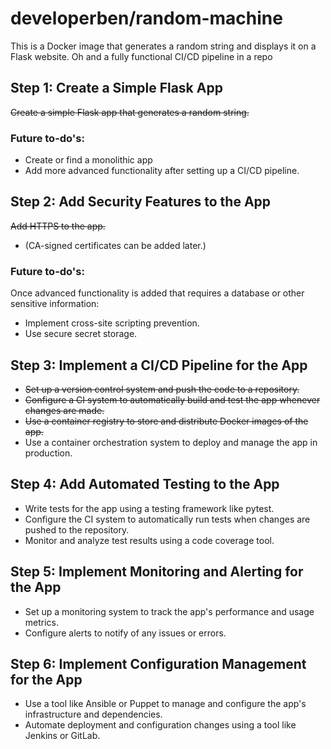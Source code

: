 # developerben/random-machine
This is a Docker image that generates a random string and displays it on a Flask website. Oh and a fully functional CI/CD pipeline in a repo 


## Step 1: Create a Simple Flask App
~~Create a simple Flask app that generates a random string.~~

### Future to-do's:
- Create or find a monolithic app
- Add more advanced functionality after setting up a CI/CD pipeline.

## Step 2: Add Security Features to the App
~~Add HTTPS to the app.~~
- (CA-signed certificates can be added later.)

### Future to-do's:

Once advanced functionality is added that requires a database or other sensitive information:
- Implement cross-site scripting prevention.
- Use secure secret storage.

## Step 3: Implement a CI/CD Pipeline for the App
-  ~~Set up a version control system and push the code to a repository.~~ 
- ~~Configure a CI system to automatically build and test the app whenever changes are made.~~ 
- ~~Use a container registry to store and distribute Docker images of the app.~~ 
- Use a container orchestration system to deploy and manage the app in production.

## Step 4: Add Automated Testing to the App
- Write tests for the app using a testing framework like pytest. 
- Configure the CI system to automatically run tests when changes are pushed to the repository.
- Monitor and analyze test results using a code coverage tool.

## Step 5: Implement Monitoring and Alerting for the App
- Set up a monitoring system to track the app's performance and usage metrics. 
- Configure alerts to notify of any issues or errors.

## Step 6: Implement Configuration Management for the App
- Use a tool like Ansible or Puppet to manage and configure the app's infrastructure and dependencies. 
- Automate deployment and configuration changes using a tool like Jenkins or GitLab.


